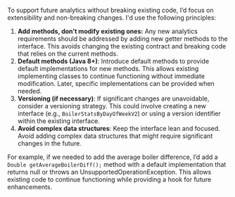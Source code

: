To support future analytics without breaking existing code, I’d focus on extensibility and non-breaking changes.  I'd use the following principles:

1. **Add methods, don’t modify existing ones:** Any new analytics requirements should be addressed by adding new getter methods to the interface.  This avoids changing the existing contract and breaking code that relies on the current methods.
2. **Default methods (Java 8+)**: Introduce default methods to provide default implementations for new methods. This allows existing implementing classes to continue functioning without immediate modification.  Later, specific implementations can be provided when needed.
3. **Versioning (if necessary)**: If significant changes are unavoidable, consider a versioning strategy. This could involve creating a new interface (e.g., `BoilerStatsByDayOfWeekV2`) or using a version identifier within the existing interface.
4. **Avoid complex data structures**: Keep the interface lean and focused. Avoid adding complex data structures that might require significant changes in the future.

For example, if we needed to add the average boiler difference, I’d add a `Double getAverageBoilerDiff();` method with a default implementation that returns null or throws an UnsupportedOperationException.  This allows existing code to continue functioning while providing a hook for future enhancements.